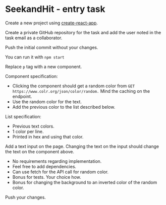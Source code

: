 # SeekandHit - entry task

Create a new project using [create-react-app](https://github.com/facebook/create-react-app).

Create a private GitHub repository for the task and add the user noted in the task email as a collaborator.

Push the initial commit without your changes.

You can run it with `npm start`

Replace `p` tag with a new component.

Component specification:

- Clicking the component should get a random color from `GET https://www.colr.org/json/color/random.` Mind the caching on the endpoint.
- Use the random color for the text.
- Add the previous color to the list described below.

List specification:

- Previous text colors.
- 1 color per line.
- Printed in hex and using that color.

Add a text input on the page. Changing the text on the input should change the text on the component above.

- No requirements regarding implementation.
- Feel free to add dependencies.
- Can use fetch for the API call for random color.
- Bonus for tests. Your choice how.
- Bonus for changing the background to an inverted color of the random color.

Push your changes.